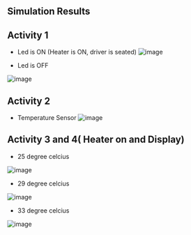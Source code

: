 ## Simulation Results

## Activity 1
* Led is ON (Heater is ON, driver is seated)
![image](https://user-images.githubusercontent.com/80762665/116703487-f9e4e800-a9e7-11eb-8161-92c49e15b1d7.png)

* Led is OFF

![image](https://user-images.githubusercontent.com/80762665/116703585-141ec600-a9e8-11eb-85f7-6a0b7d88c1d6.png)

## Activity 2

* Temperature Sensor
![image](https://user-images.githubusercontent.com/80762665/116703919-6f50b880-a9e8-11eb-8d6f-ccb21423f93f.png)

## Activity 3 and 4( Heater on and Display)

* 25 degree celcius

![image](https://user-images.githubusercontent.com/80762665/116704430-0158c100-a9e9-11eb-962e-96ff2727ff34.png)

* 29 degree celcius

![image](https://user-images.githubusercontent.com/80762665/116704778-67dddf00-a9e9-11eb-978d-0b2b8d39293c.png)

* 33 degree celcius

![image](https://user-images.githubusercontent.com/80762665/116704985-ab384d80-a9e9-11eb-894f-502e39d979fd.png)










```
